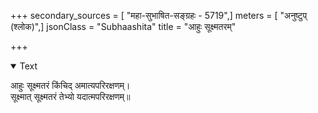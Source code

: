 +++
secondary_sources = [ "महा-सुभाषित-सङ्ग्रहः - 5719",]
meters = [ "अनुष्टुप् (श्लोक)",]
jsonClass = "Subhaashita"
title = "आहुः सूक्ष्मतरम्"

+++

<details open><summary>Text</summary>

आहुः सूक्ष्मतरं किंचिद् अमात्यपरिरक्षणम्।  
सूक्ष्मात् सूक्ष्मतरं तेभ्यो यदात्मपरिरक्षणम्॥
</details>
